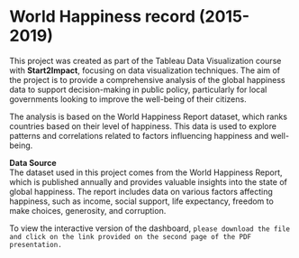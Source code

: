 # World Happiness record (2015- 2019)
This project was created as part of the Tableau Data Visualization course with **Start2Impact**, focusing on data visualization techniques.
The aim of the project is to provide a comprehensive analysis of the global happiness data to support decision-making in public policy, particularly for local governments looking to improve the well-being of their citizens.

The analysis is based on the World Happiness Report dataset, which ranks countries based on their level of happiness. This data is used to explore patterns and correlations related to factors influencing happiness and well-being.


**Data Source**   
The dataset used in this project comes from the World Happiness Report, which is published annually and provides valuable insights into the state of global happiness. 
The report includes data on various factors affecting happiness, such as income, social support, life expectancy, freedom to make choices, generosity, and corruption.



To view the interactive version of the dashboard, `please download the file and click on the link provided on the second page of the PDF presentation.`
